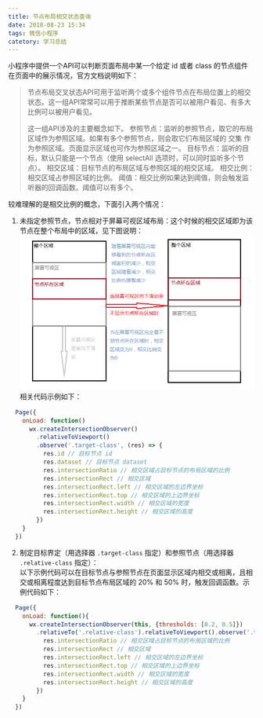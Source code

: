 ```yaml
---
title: 节点布局相交状态查询
date: 2018-08-23 15:34
tags: 微信小程序
catetory: 学习总结
---
```


小程序中提供一个API可以判断页面布局中某一个给定 id 或者 class 的节点组件在页面中的展示情况，官方文档说明如下：

> 节点布局交叉状态API可用于监听两个或多个组件节点在布局位置上的相交状态。这一组API常常可以用于推断某些节点是否可以被用户看见、有多大比例可以被用户看见。
>
> 这一组API涉及的主要概念如下。
    参照节点：监听的参照节点，取它的布局区域作为参照区域。如果有多个参照节点，则会取它们布局区域的 交集 作为参照区域。页面显示区域也可作为参照区域之一。
    目标节点：监听的目标，默认只能是一个节点（使用 selectAll 选项时，可以同时监听多个节点）。
    相交区域：目标节点的布局区域与参照区域的相交区域。
    相交比例：相交区域占参照区域的比例。
    阈值：相交比例如果达到阈值，则会触发监听器的回调函数。阈值可以有多个。

较难理解的是相交比例的概念，下面引入两个情况：
1. 未指定参照节点，节点相对于屏幕可视区域布局：这个时候的相交区域即为该节点在整个布局中的区域，见下图说明：
  ![相交比例](../../../image/wxapp-相交比例.png)
  相关代码示例如下：

```javascript
  Page({
    onLoad: function()
      wx.createIntersectionObserver()
        .relativeToViewport()
        .observe('.target-class', (res) => {
          res.id // 目标节点 id
          res.dataset // 目标节点 dataset
          res.intersectionRatio // 相交区域占目标节点的布局区域的比例
          res.intersectionRect // 相交区域
          res.intersectionRect.left // 相交区域的左边界坐标
          res.intersectionRect.top // 相交区域的上边界坐标
          res.intersectionRect.width // 相交区域的宽度
          res.intersectionRect.height // 相交区域的高度
        })
    }
  })
```

2. 制定目标界定（用选择器 `.target-class` 指定）和参照节点（用选择器 `.relative-class` 指定）：<br>
以下示例代码可以在目标节点与参照节点在页面显示区域内相交或相离，且相交或相离程度达到目标节点布局区域的 20% 和 50% 时，触发回调函数。示例代码如下：

```javascript
  Page({
    onLoad: function(){
      wx.createIntersectionObserver(this, {thresholds: [0.2, 0.5]})
        .relativeTo('.relative-class').relativeToViewport().observe('.target-class', (res) => {
          res.intersectionRatio // 相交区域占目标节点的布局区域的比例
          res.intersectionRect // 相交区域
          res.intersectionRect.left // 相交区域的左边界坐标
          res.intersectionRect.top // 相交区域的上边界坐标
          res.intersectionRect.width // 相交区域的宽度
          res.intersectionRect.height // 相交区域的高度
        })
    }
  })
```